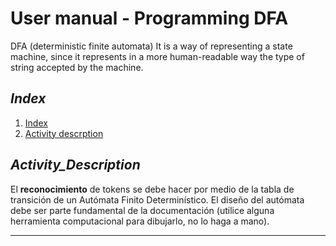 #  User manual - Programming DFA 

DFA (deterministic finite automata) It is a way of representing a state machine, since it represents in a more human-readable way the type of string accepted by the machine.

## _Index_

1. [Index](#index) 
2. [Activity descrption](#Activity_Description)

## _Activity_Description_ 


El **reconocimiento** de tokens se debe hacer por medio de la tabla de transición de un Autómata Finito Determinístico.
El diseño del autómata debe ser parte fundamental de la documentación (utilice alguna herramienta computacional para dibujarlo, no lo haga a mano).
 
--- 
<!-- ![](gametiles.jpeg)  to add image  -->
